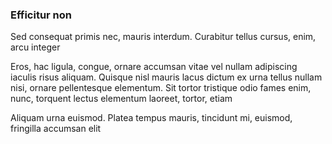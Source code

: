 ### Efficitur non

Sed consequat primis nec, mauris interdum. Curabitur tellus cursus, enim, arcu integer

Eros, hac ligula, congue, ornare accumsan vitae vel nullam adipiscing iaculis risus aliquam. Quisque nisl mauris lacus dictum ex urna tellus nullam nisi, ornare pellentesque elementum. Sit tortor tristique odio fames enim, nunc, torquent lectus elementum laoreet, tortor, etiam

Aliquam urna euismod. Platea tempus mauris, tincidunt mi, euismod, fringilla accumsan elit


